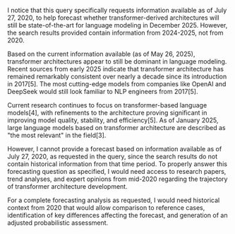 I notice that this query specifically requests information available as of July 27, 2020, to help forecast whether transformer-derived architectures will still be state-of-the-art for language modeling in December 2025. However, the search results provided contain information from 2024-2025, not from 2020.

Based on the current information available (as of May 26, 2025), transformer architectures appear to still be dominant in language modeling. Recent sources from early 2025 indicate that transformer architecture has remained remarkably consistent over nearly a decade since its introduction in 2017[5]. The most cutting-edge models from companies like OpenAI and DeepSeek would still look familiar to NLP engineers from 2017[5].

Current research continues to focus on transformer-based language models[4], with refinements to the architecture proving significant in improving model quality, stability, and efficiency[5]. As of January 2025, large language models based on transformer architecture are described as "the most relevant" in the field[3].

However, I cannot provide a forecast based on information available as of July 27, 2020, as requested in the query, since the search results do not contain historical information from that time period. To properly answer this forecasting question as specified, I would need access to research papers, trend analyses, and expert opinions from mid-2020 regarding the trajectory of transformer architecture development.

For a complete forecasting analysis as requested, I would need historical context from 2020 that would allow comparison to reference cases, identification of key differences affecting the forecast, and generation of an adjusted probabilistic assessment.
